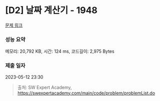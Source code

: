 # [D2] 날짜 계산기 - 1948 

[문제 링크](https://swexpertacademy.com/main/code/problem/problemDetail.do?contestProbId=AV5PnnU6AOsDFAUq) 

### 성능 요약

메모리: 20,792 KB, 시간: 124 ms, 코드길이: 2,975 Bytes

### 제출 일자

2023-05-12 23:30



> 출처: SW Expert Academy, https://swexpertacademy.com/main/code/problem/problemList.do